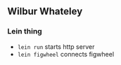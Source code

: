 ## Wilbur Whateley

### Lein thing

 * ```lein run``` starts http server
 * ```lein figwheel``` connects figwheel

